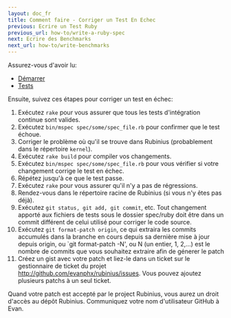 ```yaml
---
layout: doc_fr
title: Comment faire - Corriger un Test En Echec
previous: Ecrire un Test Ruby
previous_url: how-to/write-a-ruby-spec
next: Ecrire des Benchmarks
next_url: how-to/write-benchmarks
---
```


Assurez-vous d'avoir lu:

  *  [Démarrer](/doc/fr/getting-started/)
  *  [Tests](/doc/fr/specs/)

Ensuite, suivez ces étapes pour corriger un test en échec:

  1.  Exécutez `rake` pour vous assurer que tous les tests d'intégration continue sont valides.
  2.  Exécutez `bin/mspec spec/some/spec_file.rb` pour confirmer que le test échoue.
  3.  Corriger le problème où qu'il se trouve dans Rubinius (probablement dans le répertoire `kernel`).
  4.  Exécutez `rake build` pour compiler vos changements.
  5.  Exécutez `bin/mspec spec/some/spec_file.rb` pour vous vérifier si votre changement corrige le test en échec.
  6.  Répétez jusqu'à ce que le test passe.
  7.  Exécutez `rake` pour vous assurer qu'il n'y a pas de régressions.
  8.  Rendez-vous dans le répertoire racine de Rubinius (si vous n'y êtes pas déjà).
  9.  Exécutez `git status, git add, git commit`, etc. Tout changement apporté aux fichiers de tests sous le dossier
  spec/ruby doit être dans un commit différent de celui utilisé pour corriger le code source.
  10. Exécutez `git format-patch origin`, ce qui extraira les commits accumulés dans la branche en cours depuis sa dernière mise à jour depuis origin, ou `git format-patch -N', ou N (un entier, 1, 2,...) est le nombre de commits que vous souhaitez extraire afin de génerer le patch
  11. Créez un gist avec votre patch et liez-le dans un ticket sur le gestionnaire de ticket du projet http://github.com/evanphx/rubinius/issues. Vous pouvez ajoutez plusieurs patchs à un seul ticket.

Quand votre patch est accepté par le project Rubinius, vous aurez un
droit d'accès au dépôt Rubinius. Communiquez votre nom d'utilisateur
GitHub à Evan.
